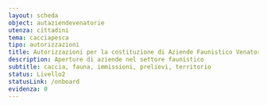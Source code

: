 ```yaml
---
layout: scheda
object: autaziendevenatorie
utenza: cittadini
tema: cacciapesca
tipo: autorizzazioni
title: Autorizzazioni per la costituzione di Aziende Faunistico Venatorie e Aziende Agrituristico Venatorie
description: Aperture di aziende nel settore faunistico
subtitle: caccia, fauna, immissioni, prelievi, territorio
status: Livello2
statusLink: /onboard
evidenza: 0
---
```

